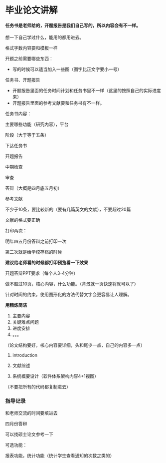 # 毕业论文讲解

#### 任务书是老师给的，开题报告是我们自己写的，所以内容会有不一样。

想一下自己学过什么，能用的都用进去。

格式字数内容要和模板一样

开题之前需要哪些东西：

* 写的时候可以适当加入一些图（图字比正文字要小一号）

任务书、开题报告

* 开题报告里面的任务时间计划和任务书里不一样（这里的按照自己的实际进度来）
* 开题报告里面的参考文献要和任务书有不一样。



任务书内容：

主要哪些功能（研究内容），平台



阶段（大于等于五条）

下达任务书

开题报告

中期检查

审查

答辩（大概是四月底五月初）



参考文献

不少于10条，要比较新的（要有几篇英文的文献），不要超过20篇

文献的格式要正确



打印两次：

明年四五月份答辩之前打印一次

第二次就是给学校存档的时候

**建议给老师看的时候都打印预览看一下效果**





开题答辩PPT要求（每个人3-4分钟）

做不超过10页，核心内容，什么功能。（背景就一页快速将就可以了）

针对时间的约束，使用图形化的方法代替文字会更容易让人理解。

**用精炼简洁**

1. 主要内容
2. 关键难点问题
3. 进度安排
4. 。。。





（论文结构要好，核心内容要详细，头和尾少一点，自己的内容多一点）

1. introduction

2. 文献综述

3. 系统概要设计（软件体系架构内容4+1视图）

（不要把所有的代码都复制进去）



### 指导记录

和老师交流的时间要填进去



四月份答辩



可以找硕士论文参考一下



可选功能：

报表功能，统计功能（统计学生查看通知的次数之类的）